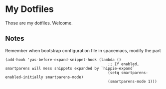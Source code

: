 # My Dotfiles
Those are my dotfiles. Welcome.

## Notes
Remember when bootstrap configuration file in spacemacs, modify the part

    (add-hook 'yas-before-expand-snippet-hook (lambda ()
                                                  ;; If enabled, smartparens will mess snippets expanded by `hippie-expand`
                                                  (setq smartparens-enabled-initially smartparens-mode)
                                                  (smartparens-mode 1)))
